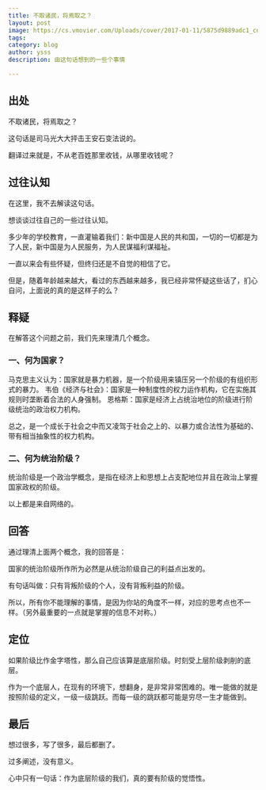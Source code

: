 ```yaml
---
title: 不取诸民，将焉取之？
layout: post
image: https://cs.vmovier.com/Uploads/cover/2017-01-11/5875d9889adc1_cut.jpeg@600w_400h_1e_1c.jpg
tags: 
category: blog
author: ysss
description: 由这句话想到的一些个事情

---
```


## 出处

不取诸民，将焉取之？

这句话是司马光大大抨击王安石变法说的。

翻译过来就是，不从老百姓那里收钱，从哪里收钱呢？

## 过往认知

在这里，我不去解读这句话。

想谈谈过往自己的一些过往认知。

多少年的学校教育，一直灌输着我们：新中国是人民的共和国，一切的一切都是为了人民，新中国是为人民服务，为人民谋福利谋福祉。

一直以来会有些怀疑，但终归还是不自觉的相信了它。

但是，随着年龄越来越大，看过的东西越来越多，我已经非常怀疑这些话了，扪心自问，上面说的真的是这样子的么？

## 释疑

在解答这个问题之前，我们先来理清几个概念。

### 一、何为国家？

马克思主义认为：国家就是暴力机器，是一个阶级用来镇压另一个阶级的有组织形式的暴力。
韦伯《经济与社会》：国家是一种制度性的权力运作机构，它在实施其规则时垄断着合法的人身强制。
恩格斯：国家是经济上占统治地位的阶级进行阶级统治的政治权力机构。

总之，是一个成长于社会之中而又凌驾于社会之上的、以暴力或合法性为基础的、带有相当抽象性的权力机构。

### 二、何为统治阶级？

统治阶级是一个政治学概念，是指在经济上和思想上占支配地位并且在政治上掌握国家政权的阶级。

以上都是来自网络的。

## 回答

通过理清上面两个概念，我的回答是：

国家的统治阶级所作所为必然是从统治阶级自己的利益点出发的。

有句话叫做：只有背叛阶级的个人，没有背叛利益的阶级。

所以，所有你不能理解的事情，是因为你站的角度不一样，对应的思考点也不一样。（另外最重要的一点就是掌握的信息不对称。）

## 定位

如果阶级比作金字塔性，那么自己应该算是底层阶级。时刻受上层阶级剥削的底层。

作为一个底层人，在现有的环境下，想翻身，是非常非常困难的。唯一能做的就是按照阶级的定义，一级一级跳跃。而每一级的跳跃都可能是穷尽一生才能做到。

## 最后

想过很多，写了很多，最后都删了。

过多阐述，没有意义。

心中只有一句话：作为底层阶级的我们，真的要有阶级的觉悟性。
